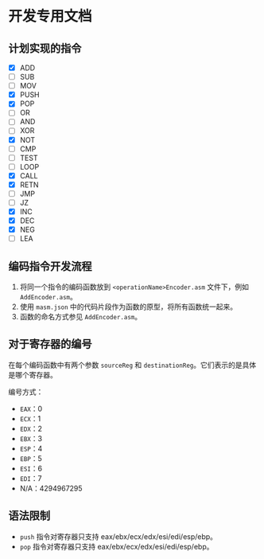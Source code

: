 # 开发专用文档

## 计划实现的指令

- [x] ADD
- [ ] SUB
- [ ] MOV
- [x] PUSH
- [x] POP
- [ ] OR
- [ ] AND
- [ ] XOR
- [x] NOT
- [ ] CMP
- [ ] TEST
- [ ] LOOP
- [x] CALL
- [x] RETN
- [ ] JMP
- [ ] JZ
- [x] INC
- [x] DEC
- [x] NEG
- [ ] LEA

## 编码指令开发流程

1. 将同一个指令的编码函数放到 `<operationName>Encoder.asm` 文件下，例如 `AddEncoder.asm`。
2. 使用 `masm.json` 中的代码片段作为函数的原型，将所有函数统一起来。
3. 函数的命名方式参见 `AddEncoder.asm`。

## 对于寄存器的编号

在每个编码函数中有两个参数 `sourceReg` 和 `destinationReg`。它们表示的是具体是哪个寄存器。

编号方式：

- `EAX`：0
- `ECX`：1
- `EDX`：2
- `EBX`：3
- `ESP`：4
- `EBP`：5
- `ESI`：6
- `EDI`：7
- N/A：4294967295

## 语法限制

- `push` 指令对寄存器只支持 eax/ebx/ecx/edx/esi/edi/esp/ebp。
- `pop` 指令对寄存器只支持 eax/ebx/ecx/edx/esi/edi/esp/ebp。